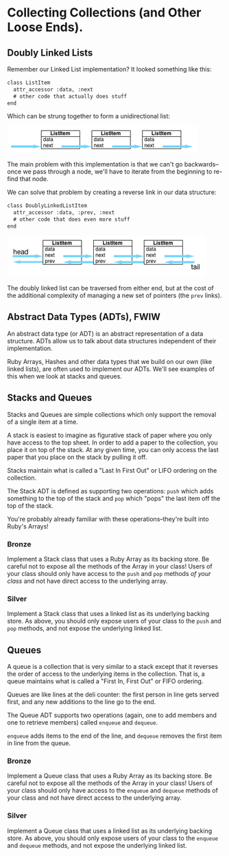 # Collecting Collections (and Other Loose Ends).

## Doubly Linked Lists

Remember our Linked List implementation? It looked
something like this:

```
class ListItem
  attr_accessor :data, :next
  # other code that actually does stuff
end
```
Which can be strung together to form a unidirectional
list:

![Singly Linked List](linked_list.png)

The main problem with this implementation is that we can't go backwards–once we pass through a node, we'll have to iterate from the beginning to re-find that node.

We can solve that problem by creating a reverse link in our data structure:

```
class DoublyLinkedListItem
  attr_accessor :data, :prev, :next
  # other code that does even more stuff
end
```
![Doubly Linked List](doubly_linked.png)

The doubly linked list can be traversed from either end, but at the cost of the additional complexity of managing a new set of pointers (the ```prev``` links).

## Abstract Data Types (ADTs), FWIW

An abstract data type (or ADT) is an abstract representation of a data structure. ADTs allow us to talk about data structures independent of their implementation.

Ruby Arrays, Hashes and other data types that we build on our own (like linked lists), are often used to implement our ADTs. We'll see examples of this when we look at stacks and queues.

## Stacks and Queues

Stacks and Queues are simple collections which only support the removal of a single item at a time.

A stack is easiest to imagine as figurative stack of paper where you only have access to the top sheet. In order to add a paper to the collection, you place it on top of the stack. At any given time, you can only access the last paper that you place on the stack by pulling it off.

Stacks maintain what is called a "Last In First Out" or LIFO ordering on the collection.

The Stack ADT is defined as supporting two operations: ```push``` which adds something to the top of the stack and ```pop``` which "pops" the last item off the top of the stack.

You're probably already familiar with these operations–they're built into Ruby's Arrays!

### Bronze

Implement a Stack class that uses a Ruby Array as its backing store. Be careful not to expose all the methods of the Array in your class! Users of your class should only have access to the ```push``` and ```pop``` methods *of your class* and not have direct access to the underlying array.

### Silver

Implement a Stack class that uses a linked list as its underlying backing store. As above, you should only expose users of your class to the ```push``` and ```pop``` methods, and not expose the underlying linked list.

## Queues

A queue is a collection that is very similar to a stack except that it reverses the order of access to the underlying items in the collection. That is, a queue maintains what is called a "First In, First Out" or FIFO ordering.

Queues are like lines at the deli counter: the first person in line gets served first, and any new additions to the line go to the end.

The Queue ADT supports two operations (again, one to add members and one to retrieve members) called ```enqueue``` and ```dequeue```.

```enqueue``` adds items to the end of the line, and ```dequeue``` removes the first item in line from the queue.

### Bronze

Implement a Queue class that uses a Ruby Array as its backing store. Be careful not to expose all the methods of the Array in your class! Users of your class should only have access to the ```enqueue``` and ```dequeue``` methods of your class and not have direct access to the underlying array.

### Silver

Implement a Queue class that uses a linked list as its underlying backing store. As above, you should only expose users of your class to the ```enqueue``` and ```dequeue``` methods, and not expose the underlying linked list. 
